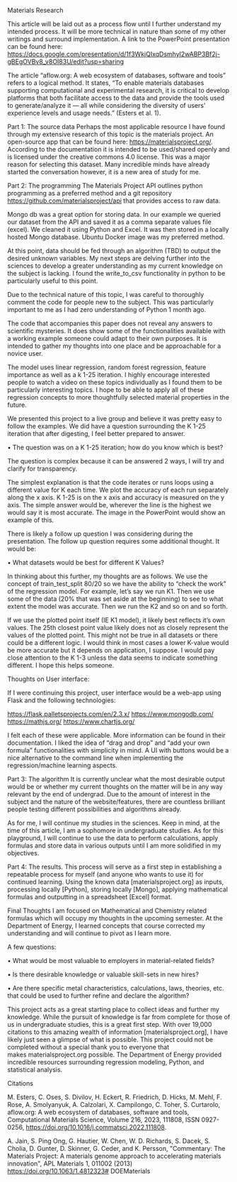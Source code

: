 Materials Research

This article will be laid out as a process flow until I further understand my intended process. It will be more technical in nature than some of my other writings and surround implementation. A link to the PowerPoint presentation can be found here: https://docs.google.com/presentation/d/1f3WkjQIxqDsmhyl2wABP3Bf2j-gBEgOVBv8_v8OI83U/edit?usp=sharing

The article “aflow.org: A web ecosystem of databases, software and tools” refers to a logical method. It states, “To enable materials databases supporting computational and experimental research, it is critical to develop platforms that both facilitate access to the data and provide the tools used to generate/analyze it — all while considering the diversity of users’ experience levels and usage needs.” (Esters et al. 1). 

Part 1: The source data
Perhaps the most applicable resource I have found through my extensive research of this topic is the materials project. An open-source app that can be found here: https://materialsproject.org/. According to the documentation it is intended to be used/shared openly and is licensed under the creative commons 4.0 license. This was a major reason for selecting this dataset. Many incredible minds have already started the conversation however, it is a new area of study for me. 

Part 2: The programming
The Materials Project API outlines python programming as a preferred method and a git repository https://github.com/materialsproject/api that provides access to raw data. 

Mongo db was a great option for storing data. In our example we queried our dataset from the API and saved it as a comma separate values file (excel). We cleaned it using Python and Excel. It was then stored in a locally hosted Mongo database. Ubuntu Docker image was my preferred method.

At this point, data should be fed through an algorithm (TBD) to output the desired unknown variables. My next steps are delving further into the sciences to develop a greater understanding as my current knowledge on the subject is lacking. I found the write_to_csv functionality in python to be particularly useful to this point.

Due to the technical nature of this topic, I was careful to thoroughly comment the code for people new to the subject. This was particularly important to me as I had zero understanding of Python 1 month ago.

The code that accompanies this paper does not reveal any answers to scientific mysteries. It does show some of the functionalities available with a working example someone could adapt to their own purposes. It is intended to gather my thoughts into one place and be approachable for a novice user.

The model uses linear regression, random forest regression, feature importance as well as a k 1-25 iteration. I highly encourage interested people to watch a video on these topics individually as I found them to be particularly interesting topics. I hope to be able to apply all of these regression concepts to more thoughtfully selected material properties in the future. 

We presented this project to a live group and believe it was pretty easy to follow the examples. We did have a question surrounding the K 1-25 iteration that after digesting, I feel better prepared to answer. 

• The question was on a K 1-25 iteration; how do you know which is best? 

The question is complex because it can be answered 2 ways, I will try and clarify for transparency. 

The simplest explanation is that the code iterates or runs loops using a different value for K each time. We plot the accuracy of each run separately along the x axis. K 1-25 is on the x axis and accuracy is measured on the y axis. The simple answer would be, wherever the line is the highest we would say it is most accurate. The image in the PowerPoint would show an example of this.

There is likely a follow up question I was considering during the presentation. The follow up question requires some additional thought. It would be:

• What datasets would be best for different K Values? 

In thinking about this further, my thoughts are as follows. We use the concept of train_test_split 80/20 so we have the ability to “check the work” of the regression model. For example, let’s say we run K1. Then we use some of the data (20% that was set aside at the beginning) to see to what extent the model was accurate. Then we run the K2 and so on and so forth.

If we use the plotted point itself (IE K1 model), it likely best reflects it’s own values. The 25th closest point value likely does not as closely represent the values of the plotted point. This might not be true in all datasets or there could be a different logic. I would think in most cases a lower K-value would be more accurate but it depends on application, I suppose. I would pay close attention to the K 1-3 unless the data seems to indicate something different. I hope this helps someone.

Thoughts on User interface:

If I were continuing this project, user interface would be a web-app using Flask and the following technologies:

https://flask.palletsprojects.com/en/2.3.x/
https://www.mongodb.com/
https://mathjs.org/
https://www.chartjs.org/

I felt each of these were applicable. More information can be found in their documentation. I liked the idea of “drag and drop” and “add your own formula” functionalities with simplicity in mind. A UI with buttons would be a nice alternative to the command line when implementing the regression/machine learning aspects.

Part 3: The algorithm
It is currently unclear what the most desirable output would be or whether my current thoughts on the matter will be in any way relevant by the end of undergrad. Due to the amount of interest in the subject and the nature of the website/features, there are countless brilliant people testing different possibilities and algorithms already. 

As for me, I will continue my studies in the sciences. Keep in mind, at the time of this article, I am a sophomore in undergraduate studies. As for this playground, I will continue to use the data to perform calculations, apply formulas and store data in various outputs until I am more solidified in my objectives. 

Part 4: The results.
This process will serve as a first step in establishing a repeatable process for myself (and anyone who wants to use it) for continued learning. Using the known data [materialsproject.org] as inputs, processing locally [Python], storing locally [Mongo], applying mathematical formulas and outputting in a spreadsheet [Excel] format.

Final Thoughts
I am focused on Mathematical and Chemistry related formulas which will occupy my thoughts in the upcoming semester. At the Department of Energy, I learned concepts that course corrected my understanding and will continue to pivot as I learn more.

A few questions:

• What would be most valuable to employers in material-related fields? 

• Is there desirable knowledge or valuable skill-sets in new hires? 

• Are there specific metal characteristics, calculations, laws, theories, etc. that could be used to further refine and declare the algorithm?
	
This project acts as a great starting place to collect ideas and further my knowledge. While the pursuit of knowledge is far from complete for those of us in undergraduate studies, this is a great first step. With over 19,000 citations to this amazing wealth of information [materialsproject.org], I have likely just seen a glimpse of what is possible. This project could not be completed without a special thank you to everyone that makes materialsproject.org possible. The Department of Energy provided incredible resources surrounding regression modeling, Python, and statistical analysis.



Citations

M. Esters, C. Oses, S. Divilov, H. Eckert, R. Friedrich, D. Hicks, M. Mehl, F. Rose, A. Smolyanyuk, A. Calzolari, X. Campilongo, C. Toher, S. Curtarolo, aflow.org: A web ecosystem of databases, software and tools, Computational Materials Science, Volume 216, 2023, 111808, ISSN 0927-0256, https://doi.org/10.1016/j.commatsci.2022.111808.

A. Jain, S. Ping Ong, G. Hautier, W. Chen, W. D. Richards, S. Dacek, S. Cholia, D. Gunter, D. Skinner, G. Ceder, and K. Persson, "Commentary: The Materials Project: A materials genome approach to accelerating materials innovation", APL Materials 1, 011002 (2013) https://doi.org/10.1063/1.4812323# DOEMaterials
